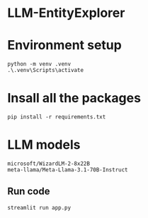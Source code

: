 # LLM-EntityExplorer



# Environment setup
```
python -m venv .venv  
.\.venv\Scripts\activate
```

# Insall all the packages
```
pip install -r requirements.txt
```

# LLM models
```
microsoft/WizardLM-2-8x22B
meta-llama/Meta-Llama-3.1-70B-Instruct
```

## Run code

```
streamlit run app.py
```


